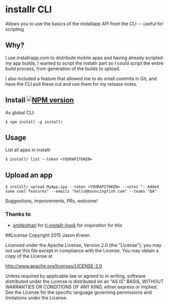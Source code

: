 # installr CLI

Allows you to use the basics of the installapp API from the CLI -- useful for scripting

## Why?

I use installrapp.com to distribute mobile apps and having already scripted my app builds, I wanted to script the installr part so I could script the entire build process, from generation of the builds to upload.

I also included a feature that allowed me to do small commits in Git, and have the CLI pull these out and use them for my release notes.

## Install [![NPM version](https://badge.fury.io/js/installr.svg)](http://badge.fury.io/js/installr)

As global CLI:

    $ npm install -g installr

## Usage

List all apps in installr
```
$ installr list --token <YOURAPITOKEN>  
```
## Upload an app
```
$ installr upload MyApp.ipa --token <YOURAPITOKEN> --notes "- Added some cool features" --emails "hello@bouncingfish.com" --teams "QA"
```
Suggestions, improvements, PRs, welcome!

### Thanks to

- [amitkothari](https://github.com/amitkothari) for [ti-installr-hook](https://github.com/amitkothari/ti-installr-hook) for inspiration for this

##License
Copyright 2015 Jason Kneen

Licensed under the Apache License, Version 2.0 (the "License");
you may not use this file except in compliance with the License.
You may obtain a copy of the License at

   http://www.apache.org/licenses/LICENSE-2.0

Unless required by applicable law or agreed to in writing, software
distributed under the License is distributed on an "AS IS" BASIS,
WITHOUT WARRANTIES OR CONDITIONS OF ANY KIND, either express or implied.
See the License for the specific language governing permissions and
limitations under the License.
</pre>

